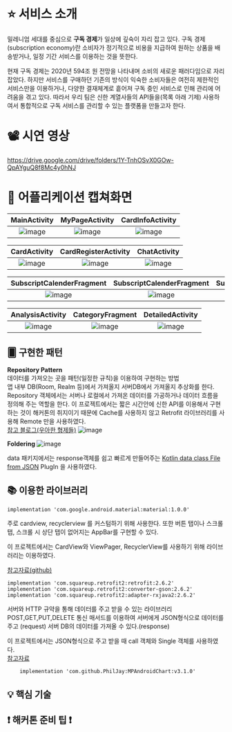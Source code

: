 # ⭐️ 서비스 소개

밀레니엄 세대를 중심으로 **구독 경제**가 일상에 깊숙이 자리 잡고 있다. 구독 경제(subscription economy)란 소비자가 정기적으로 비용을 지급하여 원하는 상품을 배송받거나, 일정 기간 서비스를 이용하는 것을 뜻한다.

 현재 구독 경제는 2020년 594조 원 전망을 나타내며 소비의 새로운 패러다임으로 자리 잡았다. 하지만 서비스를 구매하던 기존의 방식이 익숙한 소비자들은 여전히 제한적인 서비스만을 이용하거나, 다양한 결재체계로 흩어져 구독 중인 서비스로 인해 관리에 어려움을 겪고 있다. 따라서 우리 팀은 신한 계열사들의 API들을(목록 아래 기제) 사용하여서 통합적으로 구독 서비스를 관리할 수 있는 플랫폼을 만들고자 한다.

# 📽 시연 영상
https://drive.google.com/drive/folders/1Y-TnhOSvX0GOw-QpAYguQ8f8Mc4y0hNJ

 # 📱 어플리케이션 캡쳐화면

 | MainActivity | MyPageActivity | CardInfoActivity |
|:---:|:---:|:---:|
| ![image](https://user-images.githubusercontent.com/35513039/69621227-05f5a900-1082-11ea-940c-2f04d0329cf4.png)|![image](https://user-images.githubusercontent.com/35513039/69621291-29b8ef00-1082-11ea-9607-0a05044e38e1.png) |![image](https://user-images.githubusercontent.com/35513039/69621319-389fa180-1082-11ea-8160-b23f7ca3821c.png) |

| CardActivity | CardRegisterActivity | ChatActivity |
|:---:|:---:|:---:|
| ![image](https://user-images.githubusercontent.com/35513039/69621333-405f4600-1082-11ea-8bc7-55792b9d86e8.png)| ![image](https://user-images.githubusercontent.com/35513039/69621380-5836ca00-1082-11ea-8632-ab59c30647ed.png) |![image](https://user-images.githubusercontent.com/35513039/69621390-5cfb7e00-1082-11ea-9e50-72bca1f1e7ac.png) |

| SubscriptCalenderFragment | SubscriptCalenderFragment | SubscriptManageFragment |
|:---:|:---:|:---:|
|![image](https://user-images.githubusercontent.com/35513039/69621461-85837800-1082-11ea-89bf-57ed8a690c7f.png)|![image](https://user-images.githubusercontent.com/35513039/69621477-8caa8600-1082-11ea-80f7-ee1f94dfdcdf.png)|![image](https://user-images.githubusercontent.com/35513039/69621509-9633ee00-1082-11ea-83d6-aa4339d5d661.png) |

| AnalysisActivity | CategoryFragment | DetailedActivity |
|:---:|:---:|:---:|
|![image](https://user-images.githubusercontent.com/35513039/69621498-916f3a00-1082-11ea-88ed-a7b14d04d012.png)|![image](https://user-images.githubusercontent.com/35513039/69621573-b6fc4380-1082-11ea-859b-a790b351cfaf.png)|![image](https://user-images.githubusercontent.com/35513039/69621582-bbc0f780-1082-11ea-8ade-62eff06bc5c4.png) |

## 🂠 구현한 패턴
**Repository Pattern** \
데이터를 가져오는 곳을 패턴(일정한 규칙)을 이용하여 구현하는 방법 \
앱 내부 DB(Room, Realm 등)에서 가져올지 서버DB에서 가져올지 추상화를 한다.\
Repository 객체에서는 서버나 로컬에서 가져온 데이터를 가공하거나 데이터 흐름을 정의해 주는 역할을 한다.
이 프로젝트에서는 짧은 시간안에 신한 API를 이용해서 구현하는 것이 해커톤의 취지이기 때문에 Cache를 사용하지 않고 Retrofit 라이브러리를 사용해 Remote 만을 사용하였다. \
[참고 블로그(우아한 형제들)](http://woowabros.github.io/experience/2019/01/17/baeminapp-clean-architecture.html)
![image](https://user-images.githubusercontent.com/35513039/69628698-29732080-108f-11ea-8271-878ee284546c.png)

**Foldering**
![image](https://user-images.githubusercontent.com/35513039/69630209-1f055680-1090-11ea-9f76-63c875af537d.png)

data 패키지에서는 response객체를 쉽고 빠르게 만들어주는 [Kotlin data class File from JSON](https://plugins.jetbrains.com/plugin/9960-json-to-kotlin-class-jsontokotlinclass-/) PlugIn 을 사용하였다.

## 📚 이용한 라이브러리
``` 
implementation 'com.google.android.material:material:1.0.0'
```
주로 cardview, recyclerview 를 커스텀하기 위해 사용한다. 또한 버튼 탭이나 스크롤 탭, 스크롤 시 상단 탭이 없어지는 AppBar를 구현할 수 있다. 

이 프로젝트에서는  CardView와 ViewPager, RecyclerView를 사용하기 위해 라이브러리는 이용하였다.

[참고자료(github)](https://github.com/material-components/material-components-android)

```
implementation 'com.squareup.retrofit2:retrofit:2.6.2'
implementation 'com.squareup.retrofit2:converter-gson:2.6.2'
implementation 'com.squareup.retrofit2:adapter-rxjava2:2.6.2'
```

서버와 HTTP 규약을 통해 데이터를 주고 받을 수 있는 라이브러리 POST,GET,PUT,DELETE 통신 매서드를 이용하여 서버에게 JSON형식으로 데이터를 주고 (request) 서버 DB의 데이터를 가져올 수 있다.(response) 

이 프로젝트에서는 JSON형식으로 주고 받을 때 call 객체와 Single 객체를 사용하였다.\
[참고자료](https://square.github.io/retrofit/)

```
    implementation 'com.github.PhilJay:MPAndroidChart:v3.1.0'
```

## 💡 핵심 기술

## ❗️ 해커톤 준비 팁 ❗️
